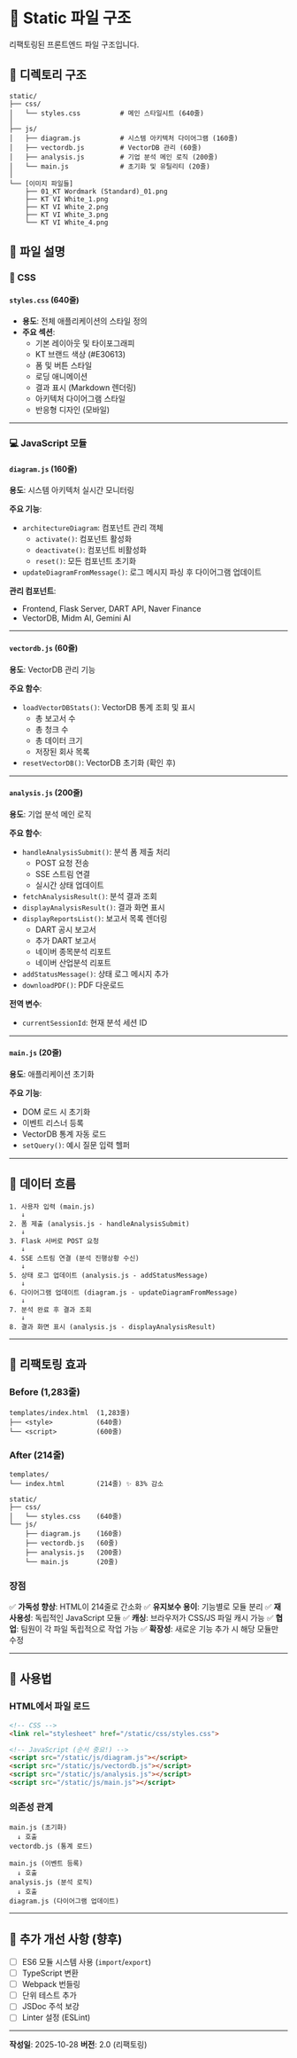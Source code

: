 # 📁 Static 파일 구조

리팩토링된 프론트엔드 파일 구조입니다.

## 📂 디렉토리 구조

```
static/
├── css/
│   └── styles.css          # 메인 스타일시트 (640줄)
│
├── js/
│   ├── diagram.js          # 시스템 아키텍처 다이어그램 (160줄)
│   ├── vectordb.js         # VectorDB 관리 (60줄)
│   ├── analysis.js         # 기업 분석 메인 로직 (200줄)
│   └── main.js             # 초기화 및 유틸리티 (20줄)
│
└── [이미지 파일들]
    ├── 01_KT Wordmark (Standard)_01.png
    ├── KT VI White_1.png
    ├── KT VI White_2.png
    ├── KT VI White_3.png
    └── KT VI White_4.png
```

## 📄 파일 설명

### 🎨 CSS

#### `styles.css` (640줄)
- **용도**: 전체 애플리케이션의 스타일 정의
- **주요 섹션**:
  - 기본 레이아웃 및 타이포그래피
  - KT 브랜드 색상 (#E30613)
  - 폼 및 버튼 스타일
  - 로딩 애니메이션
  - 결과 표시 (Markdown 렌더링)
  - 아키텍처 다이어그램 스타일
  - 반응형 디자인 (모바일)

---

### 💻 JavaScript 모듈

#### `diagram.js` (160줄)
**용도**: 시스템 아키텍처 실시간 모니터링

**주요 기능**:
- `architectureDiagram`: 컴포넌트 관리 객체
  - `activate()`: 컴포넌트 활성화
  - `deactivate()`: 컴포넌트 비활성화
  - `reset()`: 모든 컴포넌트 초기화
- `updateDiagramFromMessage()`: 로그 메시지 파싱 후 다이어그램 업데이트

**관리 컴포넌트**:
- Frontend, Flask Server, DART API, Naver Finance
- VectorDB, Midm AI, Gemini AI

---

#### `vectordb.js` (60줄)
**용도**: VectorDB 관리 기능

**주요 함수**:
- `loadVectorDBStats()`: VectorDB 통계 조회 및 표시
  - 총 보고서 수
  - 총 청크 수
  - 총 데이터 크기
  - 저장된 회사 목록
- `resetVectorDB()`: VectorDB 초기화 (확인 후)

---

#### `analysis.js` (200줄)
**용도**: 기업 분석 메인 로직

**주요 함수**:
- `handleAnalysisSubmit()`: 분석 폼 제출 처리
  - POST 요청 전송
  - SSE 스트림 연결
  - 실시간 상태 업데이트
- `fetchAnalysisResult()`: 분석 결과 조회
- `displayAnalysisResult()`: 결과 화면 표시
- `displayReportsList()`: 보고서 목록 렌더링
  - DART 공시 보고서
  - 추가 DART 보고서
  - 네이버 종목분석 리포트
  - 네이버 산업분석 리포트
- `addStatusMessage()`: 상태 로그 메시지 추가
- `downloadPDF()`: PDF 다운로드

**전역 변수**:
- `currentSessionId`: 현재 분석 세션 ID

---

#### `main.js` (20줄)
**용도**: 애플리케이션 초기화

**주요 기능**:
- DOM 로드 시 초기화
- 이벤트 리스너 등록
- VectorDB 통계 자동 로드
- `setQuery()`: 예시 질문 입력 헬퍼

---

## 🔄 데이터 흐름

```
1. 사용자 입력 (main.js)
   ↓
2. 폼 제출 (analysis.js - handleAnalysisSubmit)
   ↓
3. Flask 서버로 POST 요청
   ↓
4. SSE 스트림 연결 (분석 진행상황 수신)
   ↓
5. 상태 로그 업데이트 (analysis.js - addStatusMessage)
   ↓
6. 다이어그램 업데이트 (diagram.js - updateDiagramFromMessage)
   ↓
7. 분석 완료 후 결과 조회
   ↓
8. 결과 화면 표시 (analysis.js - displayAnalysisResult)
```

---

## 🎯 리팩토링 효과

### Before (1,283줄)
```
templates/index.html  (1,283줄)
├── <style>           (640줄)
└── <script>          (600줄)
```

### After (214줄)
```
templates/
└── index.html        (214줄) ✨ 83% 감소

static/
├── css/
│   └── styles.css    (640줄)
└── js/
    ├── diagram.js    (160줄)
    ├── vectordb.js   (60줄)
    ├── analysis.js   (200줄)
    └── main.js       (20줄)
```

### 장점
✅ **가독성 향상**: HTML이 214줄로 간소화
✅ **유지보수 용이**: 기능별로 모듈 분리
✅ **재사용성**: 독립적인 JavaScript 모듈
✅ **캐싱**: 브라우저가 CSS/JS 파일 캐시 가능
✅ **협업**: 팀원이 각 파일 독립적으로 작업 가능
✅ **확장성**: 새로운 기능 추가 시 해당 모듈만 수정

---

## 🚀 사용법

### HTML에서 파일 로드
```html
<!-- CSS -->
<link rel="stylesheet" href="/static/css/styles.css">

<!-- JavaScript (순서 중요!) -->
<script src="/static/js/diagram.js"></script>
<script src="/static/js/vectordb.js"></script>
<script src="/static/js/analysis.js"></script>
<script src="/static/js/main.js"></script>
```

### 의존성 관계
```
main.js (초기화)
  ↓ 호출
vectordb.js (통계 로드)

main.js (이벤트 등록)
  ↓ 호출
analysis.js (분석 로직)
  ↓ 호출
diagram.js (다이어그램 업데이트)
```

---

## 📝 추가 개선 사항 (향후)

- [ ] ES6 모듈 시스템 사용 (`import`/`export`)
- [ ] TypeScript 변환
- [ ] Webpack 번들링
- [ ] 단위 테스트 추가
- [ ] JSDoc 주석 보강
- [ ] Linter 설정 (ESLint)

---

**작성일**: 2025-10-28
**버전**: 2.0 (리팩토링)

